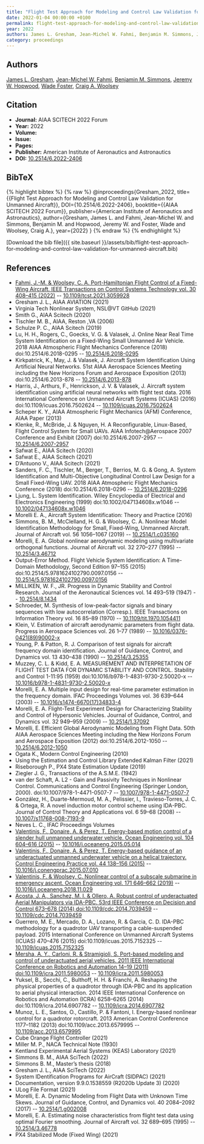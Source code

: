 ```yaml
---
title: "Flight Test Approach for Modeling and Control Law Validation for Unmanned Aircraft"
date: 2022-01-04 00:00:00 +0100
permalink: flight-test-approach-for-modeling-and-control-law-validation-for-unmanned-aircraft
year: 2022
authors: James L. Gresham, Jean-Michel W. Fahmi, Benjamin M. Simmons, Jeremy W. Hopwood, Wade Foster, Craig A. Woolsey
category: proceedings
---
```

 
## Authors
[James L. Gresham](authors/james-l-gresham), [Jean-Michel W. Fahmi](authors/jean-michel-w-fahmi), [Benjamin M. Simmons](authors/benjamin-m-simmons), [Jeremy W. Hopwood](authors/jeremy-w-hopwood), [Wade Foster](authors/wade-foster), [Craig A. Woolsey](authors/craig-a-woolsey)
 
## Citation
- **Journal:** AIAA SCITECH 2022 Forum
- **Year:** 2022
- **Volume:** 
- **Issue:** 
- **Pages:** 
- **Publisher:** American Institute of Aeronautics and Astronautics
- **DOI:** [10.2514/6.2022-2406](https://doi.org/10.2514/6.2022-2406)
 
## BibTeX
{% highlight bibtex %}
{% raw %}
@inproceedings{Gresham_2022,
  title={{Flight Test Approach for Modeling and Control Law Validation for Unmanned Aircraft}},
  DOI={10.2514/6.2022-2406},
  booktitle={{AIAA SCITECH 2022 Forum}},
  publisher={American Institute of Aeronautics and Astronautics},
  author={Gresham, James L. and Fahmi, Jean-Michel W. and Simmons, Benjamin M. and Hopwood, Jeremy W. and Foster, Wade and Woolsey, Craig A.},
  year={2022}
}
{% endraw %}
{% endhighlight %}
 
[Download the bib file]({{ site.baseurl }}/assets/bib/flight-test-approach-for-modeling-and-control-law-validation-for-unmanned-aircraft.bib)
 
## References
- [Fahmi, J.-M. & Woolsey, C. A. Port-Hamiltonian Flight Control of a Fixed-Wing Aircraft. IEEE Transactions on Control Systems Technology vol. 30 408–415 (2022)](port-hamiltonian-flight-control-of-a-fixed-wing-aircraft) -- [10.1109/tcst.2021.3059928](https://doi.org/10.1109/tcst.2021.3059928)
- Gresham J. L., AIAA AVIATION (2021)
- Virginia Tech Nonlinear System, NSL@VT GitHub (2021)
- Smith G., AIAA Scitech (2020)
- Tischler M. B., AIAA, Reston ,VA (2006)
- Schulze P. C., AIAA Scitech (2019)
- Lu, H. H., Rogers, C., Goecks, V. G. & Valasek, J. Online Near Real Time System Identification on a Fixed-Wing Small Unmanned Air Vehicle. 2018 AIAA Atmospheric Flight Mechanics Conference (2018) doi:10.2514/6.2018-0295 -- [10.2514/6.2018-0295](https://doi.org/10.2514/6.2018-0295)
- Kirkpatrick, K., May, J. & Valasek, J. Aircraft System Identification Using Artificial Neural Networks. 51st AIAA Aerospace Sciences Meeting including the New Horizons Forum and Aerospace Exposition (2013) doi:10.2514/6.2013-878 -- [10.2514/6.2013-878](https://doi.org/10.2514/6.2013-878)
- Harris, J., Arthurs, F., Henrickson, J. V. & Valasek, J. Aircraft system identification using artificial neural networks with flight test data. 2016 International Conference on Unmanned Aircraft Systems (ICUAS) (2016) doi:10.1109/icuas.2016.7502624 -- [10.1109/icuas.2016.7502624](https://doi.org/10.1109/icuas.2016.7502624)
- Scheper K. Y., AIAA Atmospheric Flight Mechanics (AFM) Conference, AIAA Paper (2013)
- Klenke, R., McBride, J. & Nguyen, H. A Reconfigurable, Linux-Based, Flight Control System for Small UAVs. AIAA Infotech@Aerospace 2007 Conference and Exhibit (2007) doi:10.2514/6.2007-2957 -- [10.2514/6.2007-2957](https://doi.org/10.2514/6.2007-2957)
- Safwat E., AIAA Scitech (2020)
- Safwat E., AIAA Scitech (2021)
- D’Antuono V., AIAA Scitech (2021)
- Sanders, F. C., Tischler, M., Berger, T., Berrios, M. G. & Gong, A. System Identification and Multi-Objective Longitudinal Control Law Design for a Small Fixed-Wing UAV. 2018 AIAA Atmospheric Flight Mechanics Conference (2018) doi:10.2514/6.2018-0296 -- [10.2514/6.2018-0296](https://doi.org/10.2514/6.2018-0296)
- Ljung, L. System Identification. Wiley Encyclopedia of Electrical and Electronics Engineering (1999) doi:10.1002/047134608x.w1046 -- [10.1002/047134608x.w1046](https://doi.org/10.1002/047134608x.w1046)
- Morelli E. A., Aircraft System Identification: Theory and Practice (2016)
- Simmons, B. M., McClelland, H. G. & Woolsey, C. A. Nonlinear Model Identification Methodology for Small, Fixed-Wing, Unmanned Aircraft. Journal of Aircraft vol. 56 1056–1067 (2019) -- [10.2514/1.c035160](https://doi.org/10.2514/1.c035160)
- Morelli, E. A. Global nonlinear aerodynamic modeling using multivariate orthogonal functions. Journal of Aircraft vol. 32 270–277 (1995) -- [10.2514/3.46712](https://doi.org/10.2514/3.46712)
- Output-Error Method. Flight Vehicle System Identification: A Time-Domain Methodology, Second Edition 97–155 (2015) doi:10.2514/5.9781624102790.0097.0156 -- [10.2514/5.9781624102790.0097.0156](https://doi.org/10.2514/5.9781624102790.0097.0156)
- MILLIKEN, W. F., JR. Progress in Dynamic Stability and Control Research. Journal of the Aeronautical Sciences vol. 14 493–519 (1947) -- [10.2514/8.1434](https://doi.org/10.2514/8.1434)
- Schroeder, M. Synthesis of low-peak-factor signals and binary sequences with low autocorrelation (Corresp.). IEEE Transactions on Information Theory vol. 16 85–89 (1970) -- [10.1109/tit.1970.1054411](https://doi.org/10.1109/tit.1970.1054411)
- Klein, V. Estimation of aircraft aerodynamic parameters from flight data. Progress in Aerospace Sciences vol. 26 1–77 (1989) -- [10.1016/0376-0421(89)90002-x](https://doi.org/10.1016/0376-0421(89)90002-x)
- Young, P. & Patton, R. J. Comparison of test signals for aircraft frequency domain identification. Journal of Guidance, Control, and Dynamics vol. 13 430–438 (1990) -- [10.2514/3.25355](https://doi.org/10.2514/3.25355)
- Muzzey, C. L. & Kidd, E. A. MEASUREMENT AND INTERPRETATION OF FLIGHT TEST DATA FOR DYNAMIC STABILITY AND CONTROL. Stability and Control 1-11:95 (1959) doi:10.1016/b978-1-4831-9730-2.50020-x -- [10.1016/b978-1-4831-9730-2.50020-x](https://doi.org/10.1016/b978-1-4831-9730-2.50020-x)
- Morelli, E. A. Multiple input design for real-time parameter estimation in the frequency domain. IFAC Proceedings Volumes vol. 36 639–644 (2003) -- [10.1016/s1474-6670(17)34833-4](https://doi.org/10.1016/s1474-6670(17)34833-4)
- Morelli, E. A. Flight-Test Experiment Design for Characterizing Stability and Control of Hypersonic Vehicles. Journal of Guidance, Control, and Dynamics vol. 32 949–959 (2009) -- [10.2514/1.37092](https://doi.org/10.2514/1.37092)
- Morelli, E. Efficient Global Aerodynamic Modeling from Flight Data. 50th AIAA Aerospace Sciences Meeting including the New Horizons Forum and Aerospace Exposition (2012) doi:10.2514/6.2012-1050 -- [10.2514/6.2012-1050](https://doi.org/10.2514/6.2012-1050)
- Ogata K., Modern Control Engineering (2010)
- Using the Estimation and Control Library Extended Kalman Filter (2021)
- Riseborough P., PX4 State Estimation Update (2019)
- Ziegler J. G., Transactions of the A.S.M.E. (1942)
- van der Schaft, A. L2 - Gain and Passivity Techniques in Nonlinear Control. Communications and Control Engineering (Springer London, 2000). doi:10.1007/978-1-4471-0507-7 -- [10.1007/978-1-4471-0507-7](https://doi.org/10.1007/978-1-4471-0507-7)
- González, H., Duarte-Mermoud, M. A., Pelissier, I., Travieso-Torres, J. C. & Ortega, R. A novel induction motor control scheme using IDA-PBC. Journal of Control Theory and Applications vol. 6 59–68 (2008) -- [10.1007/s11768-008-7193-9](https://doi.org/10.1007/s11768-008-7193-9)
- Neves L. C., IFAC Proceedings Volumes
- [Valentinis, F., Donaire, A. & Perez, T. Energy-based motion control of a slender hull unmanned underwater vehicle. Ocean Engineering vol. 104 604–616 (2015)](energy-based-motion-control-of-a-slender-hull-unmanned-underwater-vehicle) -- [10.1016/j.oceaneng.2015.05.014](https://doi.org/10.1016/j.oceaneng.2015.05.014)
- [Valentinis, F., Donaire, A. & Perez, T. Energy-based guidance of an underactuated unmanned underwater vehicle on a helical trajectory. Control Engineering Practice vol. 44 138–156 (2015)](energy-based-guidance-of-an-underactuated-unmanned-underwater-vehicle-on-a-helical-trajectory) -- [10.1016/j.conengprac.2015.07.010](https://doi.org/10.1016/j.conengprac.2015.07.010)
- [Valentinis, F. & Woolsey, C. Nonlinear control of a subscale submarine in emergency ascent. Ocean Engineering vol. 171 646–662 (2019)](nonlinear-control-of-a-subscale-submarine-in-emergency-ascent) -- [10.1016/j.oceaneng.2018.11.029](https://doi.org/10.1016/j.oceaneng.2018.11.029)
- [Acosta, J. A., Sanchez, M. I. & Ollero, A. Robust control of underactuated Aerial Manipulators via IDA-PBC. 53rd IEEE Conference on Decision and Control 673–678 (2014) doi:10.1109/cdc.2014.7039459](robust-control-of-underactuated-aerial-manipulators-via-ida-pbc) -- [10.1109/cdc.2014.7039459](https://doi.org/10.1109/cdc.2014.7039459)
- Guerrero, M. E., Mercado, D. A., Lozano, R. & Garcia, C. D. IDA-PBC methodology for a quadrotor UAV transporting a cable-suspended payload. 2015 International Conference on Unmanned Aircraft Systems (ICUAS) 470–476 (2015) doi:10.1109/icuas.2015.7152325 -- [10.1109/icuas.2015.7152325](https://doi.org/10.1109/icuas.2015.7152325)
- [Mersha, A. Y., Carloni, R. & Stramigioli, S. Port-based modeling and control of underactuated aerial vehicles. 2011 IEEE International Conference on Robotics and Automation 14–19 (2011) doi:10.1109/icra.2011.5980053](port-based-modeling-and-control-of-underactuated-aerial-vehicles) -- [10.1109/icra.2011.5980053](https://doi.org/10.1109/icra.2011.5980053)
- Yuksel, B., Secchi, C., Bulthoff, H. H. & Franchi, A. Reshaping the physical properties of a quadrotor through IDA-PBC and its application to aerial physical interaction. 2014 IEEE International Conference on Robotics and Automation (ICRA) 6258–6265 (2014) doi:10.1109/icra.2014.6907782 -- [10.1109/icra.2014.6907782](https://doi.org/10.1109/icra.2014.6907782)
- Munoz, L. E., Santos, O., Castillo, P. & Fantoni, I. Energy-based nonlinear control for a quadrotor rotorcraft. 2013 American Control Conference 1177–1182 (2013) doi:10.1109/acc.2013.6579995 -- [10.1109/acc.2013.6579995](https://doi.org/10.1109/acc.2013.6579995)
- Cube Orange Flight Controller (2021)
- Miller M. P., NACA Technical Note (1930)
- Kentland Experimental Aerial Systems (KEAS) Laboratory (2021)
- Simmons B. M., AIAA SciTech (2022)
- Simmons B. M., Master’s thesis (2018)
- Gresham J. L., AIAA SciTech (2022)
- System IDentification Programs for AirCraft (SIDPAC) (2021)
- Documentation, version 9.9.0.1538559 (R2020b Update 3) (2020)
- ULog File Format (2021)
- Morelli, E. A. Dynamic Modeling from Flight Data with Unknown Time Skews. Journal of Guidance, Control, and Dynamics vol. 40 2084–2092 (2017) -- [10.2514/1.g002008](https://doi.org/10.2514/1.g002008)
- Morelli, E. A. Estimating noise characteristics from flight test data using optimal Fourier smoothing. Journal of Aircraft vol. 32 689–695 (1995) -- [10.2514/3.46778](https://doi.org/10.2514/3.46778)
- PX4 Stabilized Mode (Fixed Wing) (2021)

